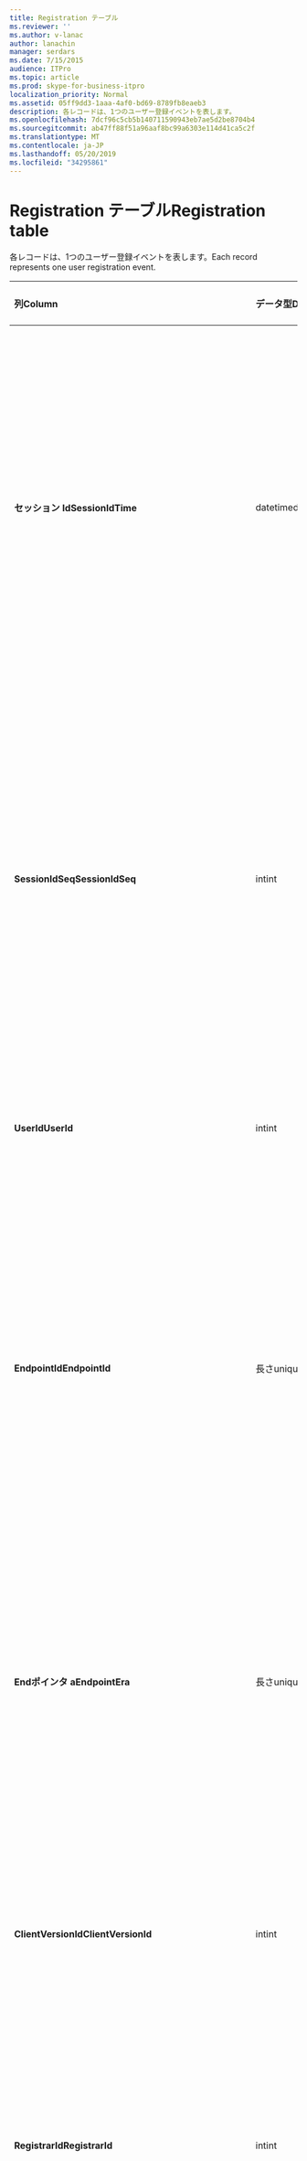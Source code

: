 ```yaml
---
title: Registration テーブル
ms.reviewer: ''
ms.author: v-lanac
author: lanachin
manager: serdars
ms.date: 7/15/2015
audience: ITPro
ms.topic: article
ms.prod: skype-for-business-itpro
localization_priority: Normal
ms.assetid: 05ff9dd3-1aaa-4af0-bd69-8789fb8eaeb3
description: 各レコードは、1つのユーザー登録イベントを表します。
ms.openlocfilehash: 7dcf96c5cb5b140711590943eb7ae5d2be8704b4
ms.sourcegitcommit: ab47ff88f51a96aaf8bc99a6303e114d41ca5c2f
ms.translationtype: MT
ms.contentlocale: ja-JP
ms.lasthandoff: 05/20/2019
ms.locfileid: "34295861"
---
```

# <a name="registration-table"></a><span data-ttu-id="c0df5-103">Registration テーブル</span><span class="sxs-lookup"><span data-stu-id="c0df5-103">Registration table</span></span>
 
<span data-ttu-id="c0df5-104">各レコードは、1つのユーザー登録イベントを表します。</span><span class="sxs-lookup"><span data-stu-id="c0df5-104">Each record represents one user registration event.</span></span>
  
|<span data-ttu-id="c0df5-105">**列**</span><span class="sxs-lookup"><span data-stu-id="c0df5-105">**Column**</span></span>|<span data-ttu-id="c0df5-106">**データ型**</span><span class="sxs-lookup"><span data-stu-id="c0df5-106">**Data Type**</span></span>|<span data-ttu-id="c0df5-107">**キー/インデックス**</span><span class="sxs-lookup"><span data-stu-id="c0df5-107">**Key/Index**</span></span>|<span data-ttu-id="c0df5-108">**詳細**</span><span class="sxs-lookup"><span data-stu-id="c0df5-108">**Details**</span></span>|
|:-----|:-----|:-----|:-----|
|<span data-ttu-id="c0df5-109">**セッション Id**</span><span class="sxs-lookup"><span data-stu-id="c0df5-109">**SessionIdTime**</span></span> <br/> |<span data-ttu-id="c0df5-110">datetime</span><span class="sxs-lookup"><span data-stu-id="c0df5-110">datetime</span></span>  <br/> |<span data-ttu-id="c0df5-111">プライマリ、外部</span><span class="sxs-lookup"><span data-stu-id="c0df5-111">Primary, Foreign</span></span>  <br/> |<span data-ttu-id="c0df5-112">セッション要求の時刻。</span><span class="sxs-lookup"><span data-stu-id="c0df5-112">Time of session request.</span></span> <span data-ttu-id="c0df5-113">セッションを一意に識別するために**Sessionidseq**と組み合わせて使用されます。</span><span class="sxs-lookup"><span data-stu-id="c0df5-113">Used in conjunction with **SessionIdSeq** to uniquely identify a session.</span></span> <span data-ttu-id="c0df5-114">詳細については、「 [Skype For Business Server 2015 のダイアログ一覧](dialogs.md)」を参照してください。</span><span class="sxs-lookup"><span data-stu-id="c0df5-114">See the [Dialogs table in Skype for Business Server 2015](dialogs.md) for more information.</span></span> <br/> |
|<span data-ttu-id="c0df5-115">**SessionIdSeq**</span><span class="sxs-lookup"><span data-stu-id="c0df5-115">**SessionIdSeq**</span></span> <br/> |<span data-ttu-id="c0df5-116">int</span><span class="sxs-lookup"><span data-stu-id="c0df5-116">int</span></span>  <br/> |<span data-ttu-id="c0df5-117">プライマリ、外部</span><span class="sxs-lookup"><span data-stu-id="c0df5-117">Primary, Foreign</span></span>  <br/> |<span data-ttu-id="c0df5-118">セッションを識別する ID 番号。</span><span class="sxs-lookup"><span data-stu-id="c0df5-118">ID number to identify the session.</span></span> <span data-ttu-id="c0df5-119">セッションを一意に識別するために**Sessionidtime**と組み合わせて使用されます。</span><span class="sxs-lookup"><span data-stu-id="c0df5-119">Used in conjunction with **SessionIdTime** to uniquely identify a session.</span></span> <span data-ttu-id="c0df5-120">詳細については、「 [Skype For Business Server 2015 のダイアログ一覧](dialogs.md)」を参照してください。</span><span class="sxs-lookup"><span data-stu-id="c0df5-120">See the [Dialogs table in Skype for Business Server 2015](dialogs.md) for more information.</span></span> <br/> |
|<span data-ttu-id="c0df5-121">**UserId**</span><span class="sxs-lookup"><span data-stu-id="c0df5-121">**UserId**</span></span> <br/> |<span data-ttu-id="c0df5-122">int</span><span class="sxs-lookup"><span data-stu-id="c0df5-122">int</span></span>  <br/> |<span data-ttu-id="c0df5-123">外部</span><span class="sxs-lookup"><span data-stu-id="c0df5-123">Foreign</span></span>  <br/> |<span data-ttu-id="c0df5-124">ユーザー ID。</span><span class="sxs-lookup"><span data-stu-id="c0df5-124">The user ID.</span></span> <span data-ttu-id="c0df5-125">詳細については、「ユーザー」の[表](users.md)を参照してください。</span><span class="sxs-lookup"><span data-stu-id="c0df5-125">See the [Users table](users.md) for more information.</span></span> <br/> |
|<span data-ttu-id="c0df5-126">**EndpointId**</span><span class="sxs-lookup"><span data-stu-id="c0df5-126">**EndpointId**</span></span> <br/> |<span data-ttu-id="c0df5-127">長さ</span><span class="sxs-lookup"><span data-stu-id="c0df5-127">uniqueidentifier</span></span>  <br/> ||<span data-ttu-id="c0df5-128">登録エンドポイントを識別する GUID。</span><span class="sxs-lookup"><span data-stu-id="c0df5-128">A GUID to identify a registration endpoint.</span></span> <span data-ttu-id="c0df5-129">通常、同じユーザーの同じコンピューターの register イベントには、同じエンドポイント ID があります。</span><span class="sxs-lookup"><span data-stu-id="c0df5-129">Usually the register event from the same computer of the same user will have the same endpoint ID.</span></span> <span data-ttu-id="c0df5-130">各コンピューターには、別のエンドポイント ID があります。</span><span class="sxs-lookup"><span data-stu-id="c0df5-130">Different machines have a different endpoint ID.</span></span>  <br/> |
|<span data-ttu-id="c0df5-131">**Endポインタ a**</span><span class="sxs-lookup"><span data-stu-id="c0df5-131">**EndpointEra**</span></span> <br/> |<span data-ttu-id="c0df5-132">長さ</span><span class="sxs-lookup"><span data-stu-id="c0df5-132">uniqueIdentifier</span></span>  <br/> ||<span data-ttu-id="c0df5-133">同じユーザーと同じエンドポイントを含む登録を区別するために使用される ID です。</span><span class="sxs-lookup"><span data-stu-id="c0df5-133">ID used to differentiate registrations that involve the same user and the same endpoint.</span></span>  <br/> <span data-ttu-id="c0df5-134">このフィールドは、Microsoft Lync Server 2013 で導入されました。</span><span class="sxs-lookup"><span data-stu-id="c0df5-134">This field was introduced in Microsoft Lync Server 2013.</span></span>  <br/> |
|<span data-ttu-id="c0df5-135">**ClientVersionId**</span><span class="sxs-lookup"><span data-stu-id="c0df5-135">**ClientVersionId**</span></span> <br/> |<span data-ttu-id="c0df5-136">int</span><span class="sxs-lookup"><span data-stu-id="c0df5-136">int</span></span>  <br/> |<span data-ttu-id="c0df5-137">外部</span><span class="sxs-lookup"><span data-stu-id="c0df5-137">Foreign</span></span>  <br/> |<span data-ttu-id="c0df5-138">現在のユーザーのクライアントバージョン。</span><span class="sxs-lookup"><span data-stu-id="c0df5-138">Client version of current user.</span></span> <span data-ttu-id="c0df5-139">詳細については、「 [Skype For Business Server 2015 の Clientversions](clientversions.md) 」の表を参照してください。</span><span class="sxs-lookup"><span data-stu-id="c0df5-139">See the [ClientVersions table in Skype for Business Server 2015](clientversions.md) for more information.</span></span> <br/> |
|<span data-ttu-id="c0df5-140">**RegistrarId**</span><span class="sxs-lookup"><span data-stu-id="c0df5-140">**RegistrarId**</span></span> <br/> |<span data-ttu-id="c0df5-141">int</span><span class="sxs-lookup"><span data-stu-id="c0df5-141">int</span></span>  <br/> |<span data-ttu-id="c0df5-142">外部</span><span class="sxs-lookup"><span data-stu-id="c0df5-142">Foreign</span></span>  <br/> |<span data-ttu-id="c0df5-143">登録に使用されるレジストラーサーバーの ID です。</span><span class="sxs-lookup"><span data-stu-id="c0df5-143">ID of the Registrar Server used for registration.</span></span> <span data-ttu-id="c0df5-144">詳細については、「Servers」の[表](servers.md)を参照してください。</span><span class="sxs-lookup"><span data-stu-id="c0df5-144">See the [Servers table](servers.md) for more information.</span></span> <br/> |
|<span data-ttu-id="c0df5-145">**PoolId**</span><span class="sxs-lookup"><span data-stu-id="c0df5-145">**PoolId**</span></span> <br/> |<span data-ttu-id="c0df5-146">int</span><span class="sxs-lookup"><span data-stu-id="c0df5-146">int</span></span>  <br/> |<span data-ttu-id="c0df5-147">外部</span><span class="sxs-lookup"><span data-stu-id="c0df5-147">Foreign</span></span>  <br/> |<span data-ttu-id="c0df5-148">セッションがキャプチャされたプールの ID です。</span><span class="sxs-lookup"><span data-stu-id="c0df5-148">ID of the pool in which the session was captured.</span></span> <span data-ttu-id="c0df5-149">詳細については、「プール」の[表](pools.md)を参照してください。</span><span class="sxs-lookup"><span data-stu-id="c0df5-149">See the [Pools table](pools.md) for more information.</span></span> <br/> |
|<span data-ttu-id="c0df5-150">**EdgeServerId**</span><span class="sxs-lookup"><span data-stu-id="c0df5-150">**EdgeServerId**</span></span> <br/> |<span data-ttu-id="c0df5-151">int</span><span class="sxs-lookup"><span data-stu-id="c0df5-151">int</span></span>  <br/> |<span data-ttu-id="c0df5-152">外部</span><span class="sxs-lookup"><span data-stu-id="c0df5-152">Foreign</span></span>  <br/> |<span data-ttu-id="c0df5-153">エッジサーバーの登録が進行中です。</span><span class="sxs-lookup"><span data-stu-id="c0df5-153">Edge Server the registration is going through.</span></span> <span data-ttu-id="c0df5-154">詳細については、「 [Skype For Business Server 2015 の EdgeServers テーブル](edgeservers.md)」を参照してください。</span><span class="sxs-lookup"><span data-stu-id="c0df5-154">See the [EdgeServers table in Skype for Business Server 2015](edgeservers.md) for more information.</span></span> <br/> |
|<span data-ttu-id="c0df5-155">**IsInternal**</span><span class="sxs-lookup"><span data-stu-id="c0df5-155">**IsInternal**</span></span> <br/> |<span data-ttu-id="c0df5-156">わずか</span><span class="sxs-lookup"><span data-stu-id="c0df5-156">Bit</span></span>  <br/> ||<span data-ttu-id="c0df5-157">ユーザーが内部からログオンしているかどうか。</span><span class="sxs-lookup"><span data-stu-id="c0df5-157">Whether the user is logged on from internal or not.</span></span>  <br/> |
|<span data-ttu-id="c0df5-158">**IsUserServiceAvailable**</span><span class="sxs-lookup"><span data-stu-id="c0df5-158">**IsUserServiceAvailable**</span></span> <br/> |<span data-ttu-id="c0df5-159">bit</span><span class="sxs-lookup"><span data-stu-id="c0df5-159">bit</span></span>  <br/> ||<span data-ttu-id="c0df5-160">UserService が利用できるかどうか。</span><span class="sxs-lookup"><span data-stu-id="c0df5-160">Whether the UserService is available or not.</span></span>  <br/> |
|<span data-ttu-id="c0df5-161">**IsPrimaryRegistrar**</span><span class="sxs-lookup"><span data-stu-id="c0df5-161">**IsPrimaryRegistrar**</span></span> <br/> |<span data-ttu-id="c0df5-162">bit</span><span class="sxs-lookup"><span data-stu-id="c0df5-162">bit</span></span>  <br/> ||<span data-ttu-id="c0df5-163">プライマリレジストラーに登録するかどうかを指定します。</span><span class="sxs-lookup"><span data-stu-id="c0df5-163">Whether register to the primary Registrar or not.</span></span>  <br/> |
|<span data-ttu-id="c0df5-164">**IsPrimaryRegistrarCentral**</span><span class="sxs-lookup"><span data-stu-id="c0df5-164">**IsPrimaryRegistrarCentral**</span></span> <br/> |<span data-ttu-id="c0df5-165">bit</span><span class="sxs-lookup"><span data-stu-id="c0df5-165">bit</span></span>  <br/> ||<span data-ttu-id="c0df5-166">ユーザーが survivable branch アプライアンスに登録されているかどうかを示します。</span><span class="sxs-lookup"><span data-stu-id="c0df5-166">Indicates whether or not the user is registered with a survivable branch appliance.</span></span>  <br/> <span data-ttu-id="c0df5-167">このフィールドは、Microsoft Lync Server 2013 で導入されました。</span><span class="sxs-lookup"><span data-stu-id="c0df5-167">This field was introduced in Microsoft Lync Server 2013.</span></span>  <br/> |
|<span data-ttu-id="c0df5-168">**RegisterTime**</span><span class="sxs-lookup"><span data-stu-id="c0df5-168">**RegisterTime**</span></span> <br/> |<span data-ttu-id="c0df5-169">datetime</span><span class="sxs-lookup"><span data-stu-id="c0df5-169">datetime</span></span>  <br/> ||<span data-ttu-id="c0df5-170">登録時間。</span><span class="sxs-lookup"><span data-stu-id="c0df5-170">Registration time.</span></span>  <br/> |
|<span data-ttu-id="c0df5-171">**DeRegisterTime**</span><span class="sxs-lookup"><span data-stu-id="c0df5-171">**DeRegisterTime**</span></span> <br/> |<span data-ttu-id="c0df5-172">datetime</span><span class="sxs-lookup"><span data-stu-id="c0df5-172">datetime</span></span>  <br/> ||<span data-ttu-id="c0df5-173">登録解除時間。</span><span class="sxs-lookup"><span data-stu-id="c0df5-173">De-Registration time.</span></span>  <br/> |
|<span data-ttu-id="c0df5-174">**返信**</span><span class="sxs-lookup"><span data-stu-id="c0df5-174">**ResponseCode**</span></span> <br/> |<span data-ttu-id="c0df5-175">int</span><span class="sxs-lookup"><span data-stu-id="c0df5-175">int</span></span>  <br/> ||<span data-ttu-id="c0df5-176">Register 要求の応答コード。</span><span class="sxs-lookup"><span data-stu-id="c0df5-176">Response code of the register request.</span></span>  <br/> |
|<span data-ttu-id="c0df5-177">**DiagnosticId**</span><span class="sxs-lookup"><span data-stu-id="c0df5-177">**DiagnosticId**</span></span> <br/> |<span data-ttu-id="c0df5-178">int</span><span class="sxs-lookup"><span data-stu-id="c0df5-178">int</span></span>  <br/> ||<span data-ttu-id="c0df5-179">Register 要求の診断 ID。</span><span class="sxs-lookup"><span data-stu-id="c0df5-179">Diagnostic ID of the register request.</span></span> <span data-ttu-id="c0df5-180">これにより、診断情報の種類が示されます。</span><span class="sxs-lookup"><span data-stu-id="c0df5-180">This indicates that diagnostic information type.</span></span>  <br/> |
|<span data-ttu-id="c0df5-181">**DeviceId**</span><span class="sxs-lookup"><span data-stu-id="c0df5-181">**DeviceId**</span></span> <br/> |<span data-ttu-id="c0df5-182">int</span><span class="sxs-lookup"><span data-stu-id="c0df5-182">int</span></span>  <br/> |<span data-ttu-id="c0df5-183">外部</span><span class="sxs-lookup"><span data-stu-id="c0df5-183">Foreign</span></span>  <br/> |<span data-ttu-id="c0df5-184">Register 要求の取得元のデバイス。</span><span class="sxs-lookup"><span data-stu-id="c0df5-184">The device that the register request is coming from.</span></span> <span data-ttu-id="c0df5-185">詳細については、「 [Skype For Business Server 2015 の Devices テーブル](devices.md)」を参照してください。</span><span class="sxs-lookup"><span data-stu-id="c0df5-185">See the [Devices table in Skype for Business Server 2015](devices.md) for more information.</span></span> <br/> |
|<span data-ttu-id="c0df5-186">**DeRegisterTypeId**</span><span class="sxs-lookup"><span data-stu-id="c0df5-186">**DeRegisterTypeId**</span></span> <br/> |<span data-ttu-id="c0df5-187">tinyint</span><span class="sxs-lookup"><span data-stu-id="c0df5-187">tinyint</span></span>  <br/> |<span data-ttu-id="c0df5-188">外部</span><span class="sxs-lookup"><span data-stu-id="c0df5-188">Foreign</span></span>  <br/> |<span data-ttu-id="c0df5-189">"ユーザーが開始しました"、"登録の期限切れ"、"クライアントが失敗しました" などの de レジスタの理由。</span><span class="sxs-lookup"><span data-stu-id="c0df5-189">The reason of de-register, such as 'user initiated', 'registration expired', 'client fail', and more.</span></span> <span data-ttu-id="c0df5-190">詳細については、「 [Skype For Business Server 2015 の DeRegisterType テーブル](deregistertype.md)」を参照してください。</span><span class="sxs-lookup"><span data-stu-id="c0df5-190">See the [DeRegisterType table in Skype for Business Server 2015](deregistertype.md) for more information.</span></span> <br/> |
|<span data-ttu-id="c0df5-191">**IPAddress**</span><span class="sxs-lookup"><span data-stu-id="c0df5-191">**IPAddress**</span></span> <br/> |<span data-ttu-id="c0df5-192">nvarchar(256)</span><span class="sxs-lookup"><span data-stu-id="c0df5-192">nvarchar(256)</span></span>  <br/> ||<span data-ttu-id="c0df5-193">ユーザーが登録したエンドポイントの IP アドレス。</span><span class="sxs-lookup"><span data-stu-id="c0df5-193">IP address of the endpoint the user registered with.</span></span> <span data-ttu-id="c0df5-194">これは IPv4 アドレスまたは IPv6 アドレスにすることができます。</span><span class="sxs-lookup"><span data-stu-id="c0df5-194">This can be an IPv4 address or an IPv6 address.</span></span>  <br/> <span data-ttu-id="c0df5-195">このフィールドは、Microsoft Lync Server 2013 で導入されました。</span><span class="sxs-lookup"><span data-stu-id="c0df5-195">This field was introduced in Microsoft Lync Server 2013.</span></span>  <br/> |
|<span data-ttu-id="c0df5-196">**LastModifiedTime**</span><span class="sxs-lookup"><span data-stu-id="c0df5-196">**LastModifiedTime**</span></span> <br/> |<span data-ttu-id="c0df5-197">Datetime</span><span class="sxs-lookup"><span data-stu-id="c0df5-197">Datetime</span></span>  <br/> ||<span data-ttu-id="c0df5-198">監視サービスで内部的に使用されます。</span><span class="sxs-lookup"><span data-stu-id="c0df5-198">For internal use by the Monitoring service.</span></span>  <br/> <span data-ttu-id="c0df5-199">このフィールドは、Skype for Business Server 2015 で導入されました。</span><span class="sxs-lookup"><span data-stu-id="c0df5-199">This field was introduced in Skype for Business Server 2015.</span></span>  <br/> |
   


